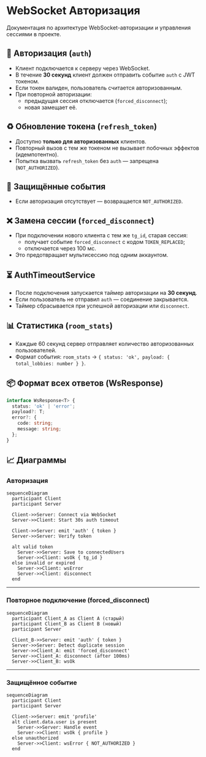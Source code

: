 # WebSocket Авторизация

Документация по архитектуре WebSocket-авторизации и управления сессиями в проекте.

## 🔐 Авторизация (`auth`)

- Клиент подключается к серверу через WebSocket.
- В течение **30 секунд** клиент должен отправить событие `auth` с JWT токеном.
- Если токен валиден, пользователь считается авторизованным.
- При повторной авторизации:
  - предыдущая сессия отключается (`forced_disconnect`);
  - новая замещает её.

## ♻️ Обновление токена (`refresh_token`)

- Доступно **только для авторизованных** клиентов.
- Повторный вызов с тем же токеном не вызывает побочных эффектов (идемпотентно).
- Попытка вызвать `refresh_token` без `auth` — запрещена (`NOT_AUTHORIZED`).

## 🧾 Защищённые события

- Если авторизация отсутствует — возвращается `NOT_AUTHORIZED`.

## ❌ Замена сессии (`forced_disconnect`)

- При подключении нового клиента с тем же `tg_id`, старая сессия:
  - получает событие `forced_disconnect` с кодом `TOKEN_REPLACED`;
  - отключается через 100 мс.
- Это предотвращает мультисессию под одним аккаунтом.

## ⏳ AuthTimeoutService

- После подключения запускается таймер авторизации на **30 секунд**.
- Если пользователь не отправил `auth` — соединение закрывается.
- Таймер сбрасывается при успешной авторизации или `disconnect`.

## 📊 Статистика (`room_stats`)

- Каждые 60 секунд сервер отправляет количество авторизованных пользователей.
- Формат события: `room_stats` → `{ status: 'ok', payload: { total_lobbies: number } }`.

## 📦 Формат всех ответов (WsResponse)

```ts
interface WsResponse<T> {
  status: 'ok' | 'error';
  payload?: T;
  error?: {
    code: string;
    message: string;
  };
}
```

## 📈 Диаграммы

### Авторизация

```mermaid
sequenceDiagram
  participant Client
  participant Server

  Client->>Server: Connect via WebSocket
  Server->>Client: Start 30s auth timeout

  Client->>Server: emit 'auth' { token }
  Server->>Server: Verify token

  alt valid token
    Server->>Server: Save to connectedUsers
    Server->>Client: wsOk { tg_id }
  else invalid or expired
    Server->>Client: wsError
    Server->>Client: disconnect
  end
```

---

### Повторное подключение (forced_disconnect)

```mermaid
sequenceDiagram
  participant Client_A as Client A (старый)
  participant Client_B as Client B (новый)
  participant Server

  Client_B->>Server: emit 'auth' { token }
  Server->>Server: Detect duplicate session
  Server->>Client_A: emit 'forced_disconnect'
  Server->>Client_A: disconnect (after 100ms)
  Server->>Client_B: wsOk
```

---

### Защищённое событие

```mermaid
sequenceDiagram
  participant Client
  participant Server

  Client->>Server: emit 'profile'
  alt client.data.user is present
    Server->>Server: Handle event
    Server->>Client: wsOk { profile }
  else unauthorized
    Server->>Client: wsError { NOT_AUTHORIZED }
  end
```
